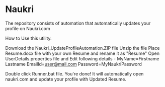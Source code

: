 # Naukri
The repository consists of automation that automatically updates your profile on Naukri.com

How to Use this utility.

Download the Naukri_UpdateProfileAutomation.ZIP file
Unzip the file
Place Resume.docx file with your own Resume and rename it as "Resume"
Open UserDetails.properties file and Edit following details -
MyName=Firstname Lastname
EmailId=user@mail.com
Password=MyNaukriPassword

Double click Runner.bat file.
You're done! It will automatically open naukri.com and update your profile with Updated Resume.

